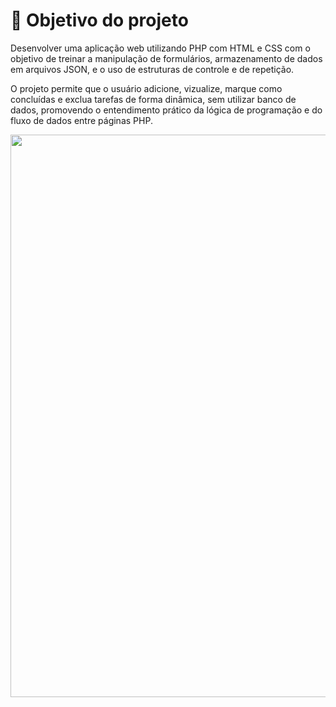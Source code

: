# 🎯 Objetivo do projeto

Desenvolver uma aplicação web utilizando PHP com HTML e CSS com o objetivo de treinar a manipulação de formulários, armazenamento de dados em arquivos JSON, e o uso de estruturas de controle e de repetição.

O projeto permite que o usuário adicione, vizualize, marque como concluídas e exclua tarefas de forma dinâmica, sem utilizar banco de dados, promovendo o entendimento prático da lógica de programação e do fluxo de dados entre páginas PHP.


<div align="center">
<img src="https://github.com/user-attachments/assets/37327144-3c98-483e-85e1-af317b921339" width="900px" />
</div>
